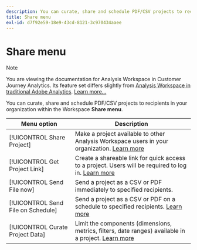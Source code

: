 ```yaml
---
description: You can curate, share and schedule PDF/CSV projects to recipients in your organization.
title: Share menu
exl-id: d7f92e59-18e9-43cd-8121-3c970434aaee
---
```

# Share menu

>[!NOTE]
>
>You are viewing the documentation for Analysis Workspace in Customer Journey Analytics. Its feature set differs slightly from [Analysis Workspace in traditional Adobe Analytics](https://experienceleague.adobe.com/docs/analytics/analyze/analysis-workspace/home.html). [Learn more...](/help/getting-started/cja-aa.md)

You can curate, share and schedule PDF/CSV projects to recipients in your organization within the Workspace **Share menu**.

| Menu option | Description |
| --- | --- |
| [!UICONTROL Share Project] | Make a project available to other Analysis Workspace users in your organization. [Learn more](https://experienceleague.adobe.com/docs/analytics/analyze/analysis-workspace/curate-share/share-projects.html) |
| [!UICONTROL Get Project Link] | Create a shareable  link for quick access to a project. Users will be required to log in. [Learn more](https://experienceleague.adobe.com/docs/analytics/analyze/analysis-workspace/curate-share/shareable-links.html) |
| [!UICONTROL Send File now] | Send a project as a CSV or PDF immediately to specified recipients. |
| [!UICONTROL Send File on Schedule] | Send a project as a CSV or PDF on a schedule to specified recipients. [Learn more](https://experienceleague.adobe.com/docs/analytics/analyze/analysis-workspace/curate-share/t-schedule-report.html) |
| [!UICONTROL Curate Project Data] | Limit the components (dimensions, metrics, filters, date ranges) available in a project. [Learn more](https://experienceleague.adobe.com/docs/analytics/analyze/analysis-workspace/curate-share/curate.html) |
